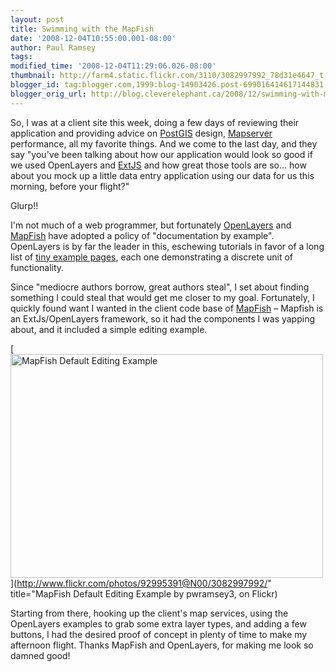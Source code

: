 ```yaml
---
layout: post
title: Swimming with the MapFish
date: '2008-12-04T10:55:00.001-08:00'
author: Paul Ramsey
tags: 
modified_time: '2008-12-04T11:29:06.026-08:00'
thumbnail: http://farm4.static.flickr.com/3110/3082997992_78d31e4647_t.jpg
blogger_id: tag:blogger.com,1999:blog-14903426.post-699016414617144831
blogger_orig_url: http://blog.cleverelephant.ca/2008/12/swimming-with-mapfish.html
---
```


So, I was at a client site this week, doing a few days of reviewing their application and providing advice on [PostGIS](http://postgis.refractions.net/) design, [Mapserver](http://mapserver.gis.umn.edu) performance, all my favorite things.  And we come to the last day, and they say "you've been talking about how our application would look so good if we used OpenLayers and [ExtJS](http://www.extjs.com) and how great those tools are so... how about you mock up a little data entry application using our data for us this morning, before your flight?"

Glurp!!

I'm not much of a web programmer, but fortunately [OpenLayers](http://www.openlayers.org) and [MapFish](http://www.mapfish.org) have adopted a policy of "documentation by example".  OpenLayers is by far the leader in this, eschewing tutorials in favor of a long list of [tiny example pages](http://openlayers.org/dev/examples/), each one demonstrating a discrete unit of functionality.

Since "mediocre authors borrow, great authors steal", I set about finding something I could steal that would get me closer to my goal.  Fortunately, I quickly found want I wanted in the client code base of [MapFish](http://www.mapfish.org) &ndash; Mapfish is an ExtJs/OpenLayers framework, so it had the components I was yapping about, and it included a simple editing example.

[<img src="http://farm4.static.flickr.com/3110/3082997992_78d31e4647.jpg" width="500" height="358" alt="MapFish Default Editing Example" />](http://www.flickr.com/photos/92995391@N00/3082997992/" title="MapFish Default Editing Example by pwramsey3, on Flickr)

Starting from there, hooking up the client's map services, using the OpenLayers examples to grab some extra layer types, and adding a few buttons, I had the desired proof of concept in plenty of time to make my afternoon flight.  Thanks MapFish and OpenLayers, for making me look so damned good!

